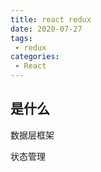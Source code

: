 ```yaml
---
title: react redux
date: 2020-07-27
tags:
 - redux
categories: 
 - React
---
```


## 是什么

数据层框架

状态管理

